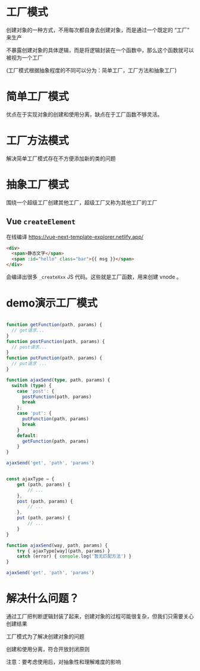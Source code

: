 # 工厂模式

创建对象的一种方式，不用每次都自身去创建对象，而是通过一个既定的 “工厂” 来生产

不暴露创建对象的具体逻辑，而是将逻辑封装在一个函数中，那么这个函数就可以被视为一个工厂


(工厂模式根据抽象程度的不同可以分为：简单工厂，工厂方法和抽象工厂)



# 简单工厂模式

优点在于实现对象的创建和使用分离，缺点在于工厂函数不够灵活。


# 工厂方法模式

解决简单工厂模式存在不方便添加新的类的问题


# 抽象工厂模式

围绕一个超级工厂创建其他工厂，超级工厂又称为其他工厂的工厂


## Vue `createElement`

在线编译 https://vue-next-template-explorer.netlify.app/

```html
<div>
  <span>静态文字</span>
  <span :id="hello" class="bar">{{ msg }}</span>
</div>
```

会编译出很多 `_createXxx` JS 代码。这些就是工厂函数，用来创建 vnode 。


# demo演示工厂模式

```ts

function getFunction(path, params) {
  // get请求...
}
function postFunction(path, params) {
  // post请求...
}
function putFunction(path, params) {
  // put请求 ...
}

function ajaxSend(type, path, params) { 
  switch (type) {
    case 'post': {
      postFunction(path, params)
      break
    };
    case 'put': {
      putFunction(path, params)
      break
    }
    default: 
      getFunction(path, params)
    }
}

ajaxSend('get', 'path', 'params')

```

```js

const ajaxType = {
    get (path, params) {
        // ...
    },
    post (path, params) {
        // ...
    },
    put (path, params) {
        // ...
    }
}

function ajaxSend(way, path, params) {  
    try { ajaxType[way](path, params) }
    catch (error) { console.log('暂无匹配方法') }
}

ajaxSend('get', 'path', 'params')

```



# 解决什么问题？

通过工厂把判断逻辑封装了起来，创建对象的过程可能很复杂，但我们只需要关心创建结果

工厂模式为了解决创建对象的问题

创建和使用分离，符合开放封闭原则

注意：要考虑使用后，对抽象性和理解难度的影响

